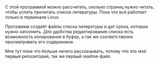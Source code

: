 С этой программой можно рассчитать, сколько страниц нужно читать, чтобы успеть прочитать список литературы. Пока что всё работает только в терминале Linux.

Программа создаёт файлы списка литературы и дат срока, которые нужно заполнить.
Для удобства редактирования списка есть возможность копирования в буфер, а так же соответственно просматривать его содержимое.

Мне тут пока что больше нечего рассказывать, потому что это мой первый репозиторий, так же первый readme-файл.
